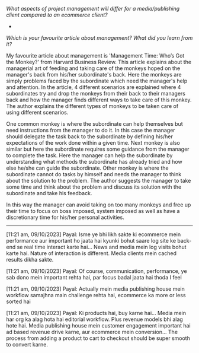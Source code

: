 
*What aspects of project management will differ for a media/publishing client compared to an ecommerce client?*

- 


*Which is your favourite article about management? What did you learn from it?*

My favourite article about management is 'Management Time: Who’s Got the Monkey?' from Harvard Business Review. This article explains about the managerial art of feeding and taking care of the monkeys hoped on the manager's back from his/her subordinate's back. Here the monkeys are simply problems faced by the subordinate which need the manager's help and attention. In the article, 4 different scenarios are explained where 4 subordinates try and drop the monkeys from their back to their managers back and how the manager finds different ways to take care of this monkey. The author explains the different types of monkeys to be taken care of using different scenarios. 

One common monkey is where the subordinate can help themselves but need instructions from the manager to do it. In this case the manager should delegate the task back to the subordinate by defining his/her expectations of the work done within a given time.
Next monkey is also similar but here the subordinate requires some guidance from the manager to complete the task. Here the manager can help the subordinate by understanding what methods the subordinate has already tried and how else he/she can guide the subordinate.
Other monkey is where the subordinate cannot do tasks by himself and needs the manager to think about the solution to the problem. The author suggests the manager to take some time and think about the problem and discuss its solution with the subordinate and take his feedback.

In this way the manager can avoid taking on too many monkeys and free up their time to focus on boss imposed, system imposed as well as have a discretionary time for his/her personal activities.


---

[11:21 am, 09/10/2023] Payal: Isme ye bhi likh sakte ki ecommerce mein performance aur important ho jaata hai kyunki bohut saare log site ke back-end se real time interact karte hai... News and media mein log visits bohut karte hai. Nature of interaction is different. Media clients mein cached results dikha sakte.

[11:21 am, 09/10/2023] Payal: Of course, communication, performance, ye sab dono mein important rehta hai, par focus badal jaata hai thoda I feel

[11:21 am, 09/10/2023] Payal: Actually mein media publishing house mein workflow samajhna main challenge rehta hai, ecommerce ka more or less sorted hai

[11:21 am, 09/10/2023] Payal: Ki products hai, buy karne hai... Media mein har org ka alag hota hai editorial workflow. Plus revenue models bhi alag hote hai. Media publishing house mein customer engagement important hai ad based revenue drive karne, aur ecommerce mein conversion... The process from adding a product to cart to checkout should be super smooth to convert karne.